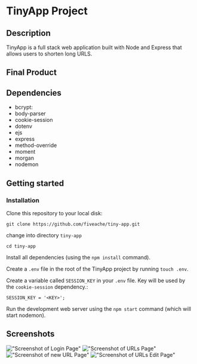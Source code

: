 # TinyApp Project

## Description
TinyApp is a full stack web application built with Node and Express that allows users to shorten long URLS.

## Final Product

## Dependencies

* bcrypt:
* body-parser
* cookie-session
* dotenv
* ejs
* express
* method-override
* moment
* morgan
* nodemon

## Getting started

### Installation

Clone this repository to your local disk:
```
git clone https://github.com/fiveache/tiny-app.git
```

change into directory `tiny-app`
```
cd tiny-app
```

Install all dependencies (using the `npm install` command).

Create a `.env` file in the root of the TinyApp project by running `touch .env`.

Create a variable called `SESSION_KEY` in your `.env` file. Key will be used by the `cookie-session` dependency.:

```
SESSION_KEY = '<KEY>';
```

Run the development web server using the `npm start` command (which will start nodemon).

## Screenshots
!["Screenshot of Login Page"](https://github.com/fiveache/tiny-app/blob/master/docs/loginpage.png?raw=true)
!["Screenshot of URLs Page"](https://github.com/fiveache/tiny-app/blob/master/docs/urlpage.png?raw=true)
!["Screenshot of new URL Page"](https://github.com/fiveache/tiny-app/blob/master/docs/newurl.png?raw=true)
!["Screenshot of URLs Edit Page"](https://github.com/fiveache/tiny-app/blob/master/docs/urlupdatepage.png?raw=true)
